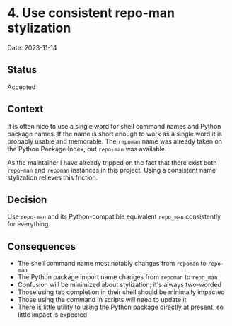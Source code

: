 # 4. Use consistent repo-man stylization

Date: 2023-11-14

## Status

Accepted

## Context

It is often nice to use a single word for shell command names and Python package names.
If the name is short enough to work as a single word it is probably usable and memorable.
The `repoman` name was already taken on the Python Package Index, but `repo-man` was available.

As the maintainer I have already tripped on the fact that there exist both `repo-man` and `repoman` instances in this project.
Using a consistent name stylization relieves this friction.

## Decision

Use `repo-man` and its Python-compatible equivalent `repo_man` consistently for everything.

## Consequences

- The shell command name most notably changes from `repoman` to `repo-man`
- The Python package import name changes from `repoman` to `repo_man`
- Confusion will be minimized about stylization; it's always two-worded
- Those using tab completion in their shell should be minimally impacted
- Those using the command in scripts will need to update it
- There is little utility to using the Python package directly at present, so little impact is expected
